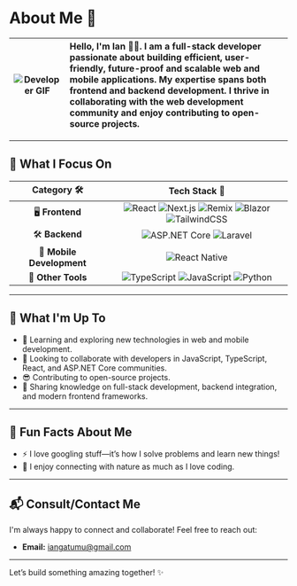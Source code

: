 # About Me 👋

| ![Developer GIF](https://media1.tenor.com/m/2fXbn6Xtt0UAAAAd/software-software-development.gif) | **Hello, I'm Ian 👨‍💻**. I am a full-stack developer passionate about building efficient, user-friendly, future-proof and scalable web and mobile applications. My expertise spans both frontend and backend development. I thrive in collaborating with the web development community and enjoy contributing to open-source projects. |
|:--:|:--|

---

## 🚀 **What I Focus On**

| **Category** 🛠️       | **Tech Stack** 🚀                                                                 |
|:------------------------:|:----------------------------------------------------------------------------:|
| 🖥️ **Frontend**         | ![React](https://img.shields.io/badge/-React-20232A?logo=react&logoColor=61DAFB) ![Next.js](https://img.shields.io/badge/-Next.js-000000?logo=next.js&logoColor=white) ![Remix](https://img.shields.io/badge/-Remix-000000?logo=remix&logoColor=white) ![Blazor](https://img.shields.io/badge/-Blazor-512BD4?logo=blazor&logoColor=white) ![TailwindCSS](https://img.shields.io/badge/-TailwindCSS-06B6D4?logo=tailwind-css&logoColor=white) |
| 🛠️ **Backend**          | ![ASP.NET Core](https://img.shields.io/badge/-ASP.NET_Core-512BD4?logo=dotnet&logoColor=white) ![Laravel](https://img.shields.io/badge/-Laravel-FF2D20?logo=laravel&logoColor=white) |
| 📱 **Mobile Development**| ![React Native](https://img.shields.io/badge/-React_Native-20232A?logo=react&logoColor=61DAFB)                       |
| 🔧 **Other Tools**       | ![TypeScript](https://img.shields.io/badge/-TypeScript-007ACC?logo=typescript&logoColor=white) ![JavaScript](https://img.shields.io/badge/-JavaScript-F7DF1E?logo=javascript&logoColor=black) ![Python](https://img.shields.io/badge/-Python-3776AB?logo=python&logoColor=white)          |

---

## 🤔 **What I'm Up To**

- 🌱 Learning and exploring new technologies in web and mobile development.  
- 👯 Looking to collaborate with developers in JavaScript, TypeScript, React, and ASP.NET Core communities.  
- 😎 Contributing to open-source projects.  
- 💬 Sharing knowledge on full-stack development, backend integration, and modern frontend frameworks.  

---

## 🌟 **Fun Facts About Me**

- ⚡ I love googling stuff—it’s how I solve problems and learn new things!  
- 🌳 I enjoy connecting with nature as much as I love coding.  

---

## 📬 **Consult/Contact Me**

I'm always happy to connect and collaborate! Feel free to reach out:  
- **Email:** [iangatumu@gmail.com](mailto:iangatumu@gmail.com)  

---

Let’s build something amazing together! ✨

